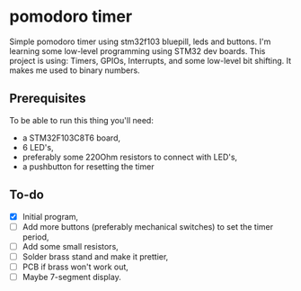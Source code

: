 # pomodoro timer
Simple pomodoro timer using stm32f103 bluepill, leds and buttons. I'm learning some low-level programming using STM32 dev boards. This project is using: Timers, GPIOs, Interrupts, and some low-level bit shifting. It makes me used to binary numbers.

## Prerequisites
To be able to run this thing you'll need:
- a STM32F103C8T6 board,
- 6 LED's,
- preferably some 220Ohm resistors to connect with LED's,
- a pushbutton for resetting the timer

## To-do
- [X] Initial program,
- [ ] Add more buttons (preferably mechanical switches) to set the timer period,
- [ ] Add some small resistors,
- [ ] Solder brass stand and make it prettier,
- [ ] PCB if brass won't work out,
- [ ] Maybe 7-segment display.
